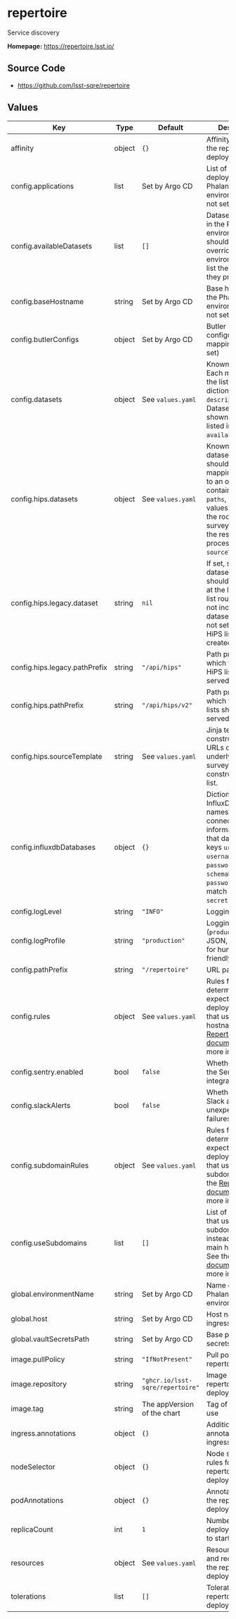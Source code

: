 # repertoire

Service discovery

**Homepage:** <https://repertoire.lsst.io/>

## Source Code

* <https://github.com/lsst-sqre/repertoire>

## Values

| Key | Type | Default | Description |
|-----|------|---------|-------------|
| affinity | object | `{}` | Affinity rules for the repertoire deployment pod |
| config.applications | list | Set by Argo CD | List of applications deployed in this Phalanx environment (do not set) |
| config.availableDatasets | list | `[]` | Datasets available in the Phalanx environment. This should be overridden by environments to list the datasets they provide. |
| config.baseHostname | string | Set by Argo CD | Base hostname of the Phalanx environment (do not set) |
| config.butlerConfigs | object | Set by Argo CD | Butler configuration mapping (do not set) |
| config.datasets | object | See `values.yaml` | Known datasets. Each member of the list is a dictionary with key `description`. Datasets are only shown if also listed in `availableDatasets`. |
| config.hips.datasets | object | See `values.yaml` | Known HiPS datasets. Each should be a mapping of a label to an object containing the key `paths`, whose values are paths to the roots of HiPS surveys relative to the result of processing `sourceTemplate`. |
| config.hips.legacy.dataset | string | `nil` | If set, specifies the dataset that should be shown at the legacy HiPS list route that does not include the dataset name. If not set, no legacy HiPS list will be created. |
| config.hips.legacy.pathPrefix | string | `"/api/hips"` | Path prefix at which the legacy HiPS list should be served |
| config.hips.pathPrefix | string | `"/api/hips/v2"` | Path prefix at which the HiPS lists should be served |
| config.hips.sourceTemplate | string | See `values.yaml` | Jinja template to construct the base URLs of the underlying HiPS surveys, used to construct the HiPS list. |
| config.influxdbDatabases | object | `{}` | Dictionary of InfluxDB database names to connection information for that database, with keys `url`, `database`, `username`, `passwordKey`, and `schemaRegistry`. `passwordKey` must match an entry in `secrets.yaml`. |
| config.logLevel | string | `"INFO"` | Logging level |
| config.logProfile | string | `"production"` | Logging profile (`production` for JSON, `development` for human-friendly) |
| config.pathPrefix | string | `"/repertoire"` | URL path prefix |
| config.rules | object | See `values.yaml` | Rules for determining the expected URLs of deployed services that use the main hostname. See the [Repertoire documentation](https://repertoire.lsst.io/) for more information. |
| config.sentry.enabled | bool | `false` | Whether to enable the Sentry integration |
| config.slackAlerts | bool | `false` | Whether to send Slack alerts for unexpected failures |
| config.subdomainRules | object | See `values.yaml` | Rules for determining the expected URLs of deployed services that use a subdomain. See the [Repertoire documentation](https://repertoire.lsst.io/) for more information. |
| config.useSubdomains | list | `[]` | List of services that use subdomains instead of the main hostname. See the [Repertoire documentation](https://repertoire.lsst.io/) for more information. |
| global.environmentName | string | Set by Argo CD | Name of the Phalanx environment |
| global.host | string | Set by Argo CD | Host name for ingress |
| global.vaultSecretsPath | string | Set by Argo CD | Base path for Vault secrets |
| image.pullPolicy | string | `"IfNotPresent"` | Pull policy for the repertoire image |
| image.repository | string | `"ghcr.io/lsst-sqre/repertoire"` | Image to use in the repertoire deployment |
| image.tag | string | The appVersion of the chart | Tag of image to use |
| ingress.annotations | object | `{}` | Additional annotations for the ingress rule |
| nodeSelector | object | `{}` | Node selection rules for the repertoire deployment pod |
| podAnnotations | object | `{}` | Annotations for the repertoire deployment pod |
| replicaCount | int | `1` | Number of web deployment pods to start |
| resources | object | See `values.yaml` | Resource limits and requests for the repertoire deployment pod |
| tolerations | list | `[]` | Tolerations for the repertoire deployment pod |
